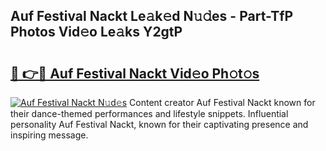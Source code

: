 ## Auf Festival Nackt Le𝚊k𝚎d N𝚞𝚍es - Part-TfP Photos Vid𝚎o Le𝚊ks Y2gtP

# <h2><a href="http://fb2f5tn.evod.top/?m=Auf+Festival+Nackt">🔗 👉🔴 Auf Festival Nackt Vid𝚎o Ph𝚘t𝚘s</a></h2>

[![Auf Festival Nackt N𝚞d𝚎s](https://i.imgur.com/8V9OHl7.gif)](http://fb2f5tn.evod.top/?m=Auf+Festival+Nackt)
Content creator Auf Festival Nackt known for their dance-themed performances and lifestyle snippets. Influential personality Auf Festival Nackt, known for their captivating presence and inspiring message. 
